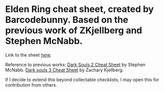 # Elden Ring cheat sheet, created by Barcodebunny. Based on the previous work of ZKjellberg and Stephen McNabb.

Link to the sheet [here](https://barcodebunny.github.io/elden-ring-cheat-sheet/).

Reference to previous works:
[Dark Souls 2 Cheat Sheet](https://github.com/smcnabb/dark-souls-2-cheat-sheet/tree/gh-pages) by Stephen McNabb.
[Dark souls 3 Cheat Sheet](https://github.com/ZKjellberg/dark-souls-3-cheat-sheet) by Zachary Kjellberg.

If I decide to extend this beyond collectable checklists, I may open this for contribution from others. 